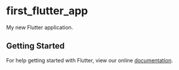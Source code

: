 # first_flutter_app

My new Flutter application.

## Getting Started

For help getting started with Flutter, view our online
[documentation](https://flutter.io/).
